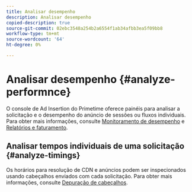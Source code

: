 ```yaml
---
title: Analisar desempenho
description: Analisar desempenho
copied-description: true
source-git-commit: 02ebc3548a254b2a6554f1ab34afbb3ea5f09bb8
workflow-type: tm+mt
source-wordcount: '64'
ht-degree: 0%

---
```


# Analisar desempenho {#analyze-performnce}

O console de Ad Insertion do Primetime oferece painéis para analisar a solicitação e o desempenho do anúncio de sessões ou fluxos individuais. Para obter mais informações, consulte [Monitoramento de desempenho](/help/primetime-ad-insertion/performance-monitoring-debugging-reporting/performance-monitoring.md) e [Relatórios e faturamento](/help/primetime-ad-insertion/performance-monitoring-debugging-reporting/reporting-and-billing.md).

## Analisar tempos individuais de uma solicitação {#analyze-timings}

Os horários para resolução de CDN e anúncios podem ser inspecionados usando cabeçalhos enviados com cada solicitação.  Para obter mais informações, consulte [Depuração de cabeçalhos](/help/primetime-ad-insertion/performance-monitoring-debugging-reporting/debugging-headers.md).
